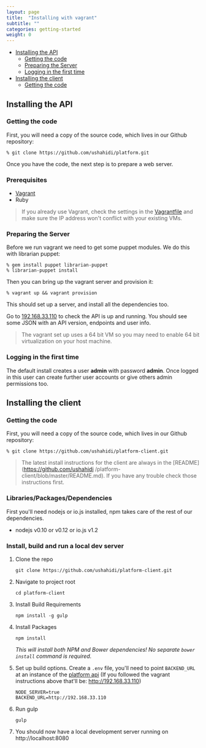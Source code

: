 ```yaml
---
layout: page
title:  "Installing with vagrant"
subtitle: ""
categories: getting-started
weight: 0
---
```


* [Installing the API](#installing-the-api)
    * [Getting the code](#getting-the-code)
    * [Preparing the Server](#preparing-the-server)
    * [Logging in the first time](#logging-in-the-first-time)
* [Installing the client](#installing-the-client)
    * [Getting the code](#getting-the-code-1)

## Installing the API

### Getting the code

First, you will need a copy of the source code, which lives in our Github
repository:

    % git clone https://github.com/ushahidi/platform.git

Once you have the code, the next step is to prepare a web server.

### Prerequisites

* [Vagrant](http://www.vagrantup.com/)
* Ruby

> If you already use Vagrant, check the settings in the [Vagrantfile](http://docs.vagrantup.com/v2/vagrantfile/index.html) and make sure the IP address won't conflict with your existing VMs.

### Preparing the Server

Before we run vagrant we need to get some puppet modules. We do this with librarian puppet:

```
% gem install puppet librarian-puppet
% librarian-puppet install
```

Then you can bring up the vagrant server and provision it:

```
% vagrant up && vagrant provision
```

This should set up a server, and install all the dependencies too.

Go to [192.168.33.110](http://192.168.33.110) to check the API is up and running. You should see some JSON with an API version, endpoints and user info.

> The vagrant set up uses a 64 bit VM so you may need to enable 64 bit virtualization on your host machine.

### Logging in the first time

The default install creates a user **admin** with password **admin**. Once
logged in this user can create further user accounts or give others admin
permissions too.

## Installing the client

### Getting the code

First, you will need a copy of the source code, which lives in our Github
repository:

```
% git clone https://github.com/ushahidi/platform-client.git
```

> The latest install instructions for the client are always in the [README](https://github.com/ushahidi
/platform-client/blob/master/README.md). If you have any trouble check those instructions first.

### Libraries/Packages/Dependencies

First you'll need nodejs or io.js installed,
npm takes care of the rest of our dependencies.

* nodejs v0.10 or v0.12 or io.js v1.2

### Install, build and run a local dev server

1. Clone the repo

    ```git clone https://github.com/ushahidi/platform-client.git```
2. Navigate to project root

    ```cd platform-client```
3. Install Build Requirements

    ```
    npm install -g gulp
    ```
4. Install Packages

    ```
    npm install
    ```

    *This will install both NPM and Bower dependencies! No separate `bower install` command is required.*

6. Set up build options. Create a `.env` file, you'll need to point `BACKEND_URL` at an instance of the [platform api](https://github.com/ushahidi/platform) (If you followed the vagrant instructions above that'll be: http://192.168.33.110)

    ```
    NODE_SERVER=true
    BACKEND_URL=http://192.168.33.110
    ```

7. Run gulp

    ```
    gulp
    ```
8. You should now have a local development server running on http://localhost:8080
